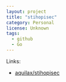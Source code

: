 ```yaml
---
layout: project
title: "stihopisec"
category: Personal
license: Unknown
tags:
  - github
  - Go
---
```




Links:


* [aquilax/stihopisec](https://github.com/aquilax/stihopisec)
